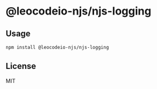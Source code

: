 # @leocodeio-njs/njs-logging

## Usage

```bash
npm install @leocodeio-njs/njs-logging
```

## License

MIT

